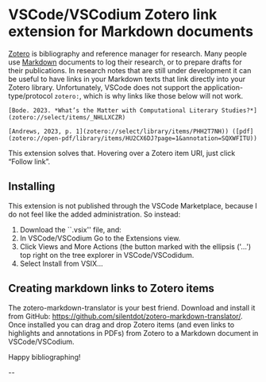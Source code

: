 # VSCode/VSCodium Zotero link extension for Markdown documents

[Zotero](https://www.zotero.org/) is bibliography and reference manager for research. Many people use [Markdown](https://daringfireball.net/projects/markdown/) documents to log their research, or to prepare drafts for their publications. In research notes that are still under development it can be useful to have links in your Markdown texts that link directly into your Zotero library. Unfortunately, VSCode does not support the application-type/protocol `zotero:`, which is why links like those below will not work.

```
[Bode. 2023. *What’s the Matter with Computational Literary Studies?*](zotero://select/items/_NHLLXCZR)

[Andrews, 2023, p. 1](zotero://select/library/items/PHH2T7NH)) ([pdf](zotero://open-pdf/library/items/HU2CX6DJ?page=1&annotation=SQXWFITU))
```

This extension solves that. Hovering over a Zotero item URI, just click “Follow link”.


## Installing
This extension is not published through the VSCode Marketplace, because I do not feel like the added administration. So instead:

1. Download the ``.vsix'' file, and:
2. In VSCode/VSCodium Go to the Extensions view.
3. Click Views and More Actions (the button marked with the ellipsis ('…') top right on the tree explorer in VSCode/VSCodidum.
4. Select Install from VSIX…


## Creating markdown links to Zotero items

The zotero-markdown-translator is your best friend. Download and install it from GitHub: https://github.com/silentdot/zotero-markdown-translator/. Once installed you can drag and drop Zotero items (and even links to highlights and annotations in PDFs) from Zotero to a Markdown document in VSCode/VSCodium. 

Happy bibliographing!
 
 --

